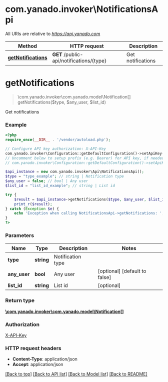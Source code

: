 # com.yanado.invoker\NotificationsApi

All URIs are relative to *https://api.yanado.com*

Method | HTTP request | Description
------------- | ------------- | -------------
[**getNotifications**](NotificationsApi.md#getNotifications) | **GET** /public-api/notifications/{type} | Get notifications


# **getNotifications**
> \com.yanado.invoker\com.yanado.model\Notification[] getNotifications($type, $any_user, $list_id)

Get notifications

### Example
```php
<?php
require_once(__DIR__ . '/vendor/autoload.php');

// Configure API key authorization: X-API-Key
com.yanado.invoker\Configuration::getDefaultConfiguration()->setApiKey('X-API-Key', 'YOUR_API_KEY');
// Uncomment below to setup prefix (e.g. Bearer) for API key, if needed
// com.yanado.invoker\Configuration::getDefaultConfiguration()->setApiKeyPrefix('X-API-Key', 'Bearer');

$api_instance = new com.yanado.invoker\Api\NotificationsApi();
$type = "type_example"; // string | Notification type
$any_user = false; // bool | Any user
$list_id = "list_id_example"; // string | List id

try {
    $result = $api_instance->getNotifications($type, $any_user, $list_id);
    print_r($result);
} catch (Exception $e) {
    echo 'Exception when calling NotificationsApi->getNotifications: ', $e->getMessage(), PHP_EOL;
}
?>
```

### Parameters

Name | Type | Description  | Notes
------------- | ------------- | ------------- | -------------
 **type** | **string**| Notification type |
 **any_user** | **bool**| Any user | [optional] [default to false]
 **list_id** | **string**| List id | [optional]

### Return type

[**\com.yanado.invoker\com.yanado.model\Notification[]**](../Model/Notification.md)

### Authorization

[X-API-Key](../../README.md#X-API-Key)

### HTTP request headers

 - **Content-Type**: application/json
 - **Accept**: application/json

[[Back to top]](#) [[Back to API list]](../../README.md#documentation-for-api-endpoints) [[Back to Model list]](../../README.md#documentation-for-models) [[Back to README]](../../README.md)

